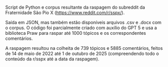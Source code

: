 Script de Python e corpus resultante da raspagem do subreddit da Fraternidade São Pio X (https://www.reddit.com/r/sspx/).  

Saída em JSON, mas também estão disponíveis arquivos .csv e .docx com o corpus. O código foi parcialmente criado com auxílio do GPT 5 e usa a biblioteca Praw para raspar até 1000 tópicos e os correspondentes comentários. 

A raspagem resultou na colheita de 739 tópicos e 5885 comentários, feitos de 14 de maio de 2022 até 1 de outubro de 2025 (compreendendo todo o conteúdo da r/sspx até a data da raspagem).
